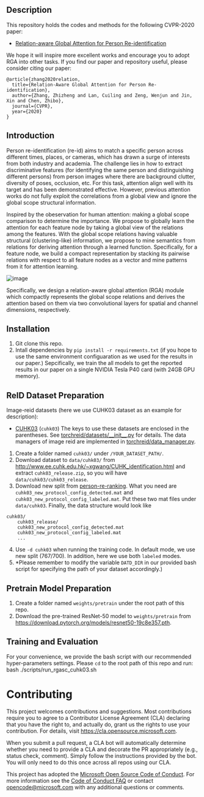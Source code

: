 ## Description
This repository holds the codes and methods for the following CVPR-2020 paper:
- [Relation-aware Global Attention for Person Re-identification](https://arxiv.org/pdf/1904.02998.pdf)

We hope it will inspire more excellent works and encourage you to adopt RGA into other tasks. If you find our paper and repository useful, please consider citing our paper:

```
@article{zhang2020relation,
  title={Relation-Aware Global Attention for Person Re-identification},
  author={Zhang, Zhizheng and Lan, Cuiling and Zeng, Wenjun and Jin, Xin and Chen, Zhibo},
  journal={CVPR},
  year={2020}
}
```

## Introduction
Person re-identification (re-id) aims to match a specific person across different times, places, or cameras, which has drawn a surge of interests from both industry and academia. The challenge lies in how to extract discriminative features (for identifying the same person and distinguishing different persons) from person images where there are background clutter, diversity of poses, occlusion, etc. For this task, attention align well with its target and has been demonstrated effective. However, previous attention works do not fully exploit the correlations from a global view and ignore the global scope structural information.

Inspired by the obeservation for human attention: making a global scope comparison to determine the importance. We propose to globally learn the attention for each feature node by taking a global view of the relations among the features. With the global scope relations having valuable structural (clustering-like) information, we propose to mine semantics from relations for deriving attention through a learned function. Specifically, for a feature node, we build a compact representation by stacking its pairwise relations with respect to all feature nodes as a vector and mine patterns from it for attention learning.

![image](https://github.com/microsoft/Relation-Aware-Global-Attention-Networks/blob/master/diagrams/spatial_channel_RGA.png)

Specifically, we design a relation-aware global attention (RGA) module which compactly represents the global scope relations and derives the attention based on them via two convolutional layers for spatial and channel dimensions, respectively.

## Installation

1. Git clone this repo.
2. Intall dependencies by `pip install -r requirements.txt` (if you hope to use the same environment configuaration as we used for the results in our paper.)
Sepcifically, we train the all models to get the reported results in our paper on a single NVIDIA Tesla P40 card (with 24GB GPU memory).

## ReID Dataset Preparation
Image-reid datasets (here we use CUHK03 dataset as an example for description):
- [CUHK03](https://www.cv-foundation.org/openaccess/content_cvpr_2014/papers/Li_DeepReID_Deep_Filter_2014_CVPR_paper.pdf) (`cuhk03`)
The keys to use these datasets are enclosed in the parentheses. See [torchreid/datasets/\_\_init__.py](torchreid/datasets/__init__.py) for details. The data managers of image reid are implemented in [torchreid/data_manager.py](torchreid/data_manager.py).
1. Create a folder named `cuhk03/` under `/YOUR_DATASET_PATH/`.
2. Download dataset to `data/cuhk03/` from http://www.ee.cuhk.edu.hk/~xgwang/CUHK_identification.html and extract `cuhk03_release.zip`, so you will have `data/cuhk03/cuhk03_release`.
3. Download new split from [person-re-ranking](https://github.com/zhunzhong07/person-re-ranking/tree/master/evaluation/data/CUHK03). What you need are `cuhk03_new_protocol_config_detected.mat` and `cuhk03_new_protocol_config_labeled.mat`. Put these two mat files under `data/cuhk03`. Finally, the data structure would look like
```
cuhk03/
    cuhk03_release/
    cuhk03_new_protocol_config_detected.mat
    cuhk03_new_protocol_config_labeled.mat
    ...
```
4. Use `-d cuhk03` when running the training code. In default mode, we use new split (767/700). In addition, here we use both `labeled` modes.
5. *Please remember to modify the variable `DATD_DIR` in our provided bash script for specifying the path of your dataset accordingly.)

## Pretrain Model Preparation

1. Create a folder named `weights/pretrain` under the root path of this repo.
2. Download the pre-trained ResNet-50 model to `weights/pretrain` from https://download.pytorch.org/models/resnet50-19c8e357.pth.

## Training and Evaluation

For your convenience, we provide the bash script with our recommended hyper-parameters settings. Please `cd` to the root path of this repo and run:
bash ./scripts/run_rgasc_cuhk03.sh

# Contributing

This project welcomes contributions and suggestions.  Most contributions require you to agree to a
Contributor License Agreement (CLA) declaring that you have the right to, and actually do, grant us
the rights to use your contribution. For details, visit https://cla.opensource.microsoft.com.

When you submit a pull request, a CLA bot will automatically determine whether you need to provide
a CLA and decorate the PR appropriately (e.g., status check, comment). Simply follow the instructions
provided by the bot. You will only need to do this once across all repos using our CLA.

This project has adopted the [Microsoft Open Source Code of Conduct](https://opensource.microsoft.com/codeofconduct/).
For more information see the [Code of Conduct FAQ](https://opensource.microsoft.com/codeofconduct/faq/) or
contact [opencode@microsoft.com](mailto:opencode@microsoft.com) with any additional questions or comments.
